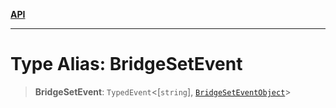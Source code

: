 [**API**](../../../README.md)

***

# Type Alias: BridgeSetEvent

> **BridgeSetEvent**: `TypedEvent`\<\[`string`\], [`BridgeSetEventObject`](../interfaces/BridgeSetEventObject.md)\>
